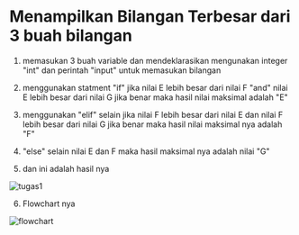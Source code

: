 <h1>Menampilkan Bilangan Terbesar dari 3 buah bilangan</h1>


1. memasukan 3 buah variable dan mendeklarasikan mengunakan integer "int" dan perintah "input" untuk memasukan bilangan
2. menggunakan statment "if" jika nilai E lebih besar dari nilai F "and" nilai E lebih besar dari nilai G jika benar maka hasil nilai maksimal adalah "E"
3. menggunakan "elif" selain jika nilai F lebih besar dari nilai E dan nilai F lebih besar dari nilai G jika benar maka hasil nilai maksimal nya adalah "F"
4. "else" selain nilai E dan F maka hasil maksimal nya adalah nilai "G"

5. dan ini adalah hasil nya

![tugas1](https://user-images.githubusercontent.com/56831922/67743054-3ed53a80-fa50-11e9-8a0e-d98e5d1d0b07.png)

6. Flowchart nya

![flowchart](https://user-images.githubusercontent.com/56831922/67768112-6ba34500-fa84-11e9-976f-02cf9e3e3179.jpg)
